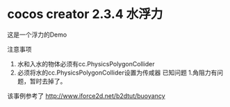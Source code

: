 # cocos creator 2.3.4 水浮力
这是一个浮力的Demo

注意事项
1. 水和入水的物体必须有cc.PhysicsPolygonCollider
2. 必须将水的cc.PhysicsPolygonCollider设置为传咸器
已知问题
1.角阻力有问题，暂时去掉了。

该事例参考了
http://www.iforce2d.net/b2dtut/buoyancy
